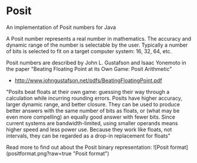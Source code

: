 # Posit
An implementation of Posit numbers for Java

A Posit number represents a real number in mathematics. The accuracy and dynamic range of the number is selectable by the user.
Typically a number of bits is selected to fit on a target computer system: 16, 32, 64, etc.

Posit numbers are described by John L. Gustafson and Isaac Yonemoto in the paper "Beating Floating Point at its Own Game: Posit Arithmetic"
   - http://www.johngustafson.net/pdfs/BeatingFloatingPoint.pdf
   
"Posits beat floats at their own game: guessing their way through a calculation while incurring
rounding errors. Posits have higher accuracy, larger dynamic range, and better closure. They
can be used to produce better answers with the same number of bits as floats, or (what may
be  even  more compelling)  an  equally  good  answer with fewer bits.
Since  current systems  are bandwidth-limited, using smaller operands means higher speed and less power use.
Because they work like floats, not intervals, they can be regarded as a drop-in replacement
for floats"   
<p>
Read more to find out about the Posit binary representation:
![Posit format](positformat.png?raw=true "Posit format")

